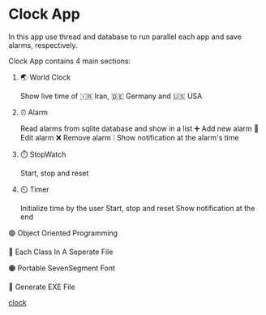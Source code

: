 # Clock App 
In this app use thread and database to run parallel each app and save alarms, respectively.

Clock App contains 4 main sections:

1. 🌏 World Clock

   Show live time of 🇮🇷 Iran, 🇩🇪 Germany and 🇺🇸 USA

2. ⏰ Alarm

   Read alarms from sqlite database and show in a list
➕ Add new alarm
📝 Edit alarm
❌ Remove alarm
❕ Show notification at the alarm's time

3. ⏱️ StopWatch

    Start, stop and reset

4. ⏲️ Timer

     Initialize time by the user
Start, stop and reset
Show notification at the end

🟢 Object Oriented Programming


🔴 Each Class In A Seperate File

🟠 Portable SevenSegment Font

🔵 Generate EXE File

[clock](https://raw.githubusercontent.com/Farokhlagha/PyGUI/main/PyThreating25_clock/worldclock.png)

